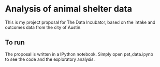 # Analysis of animal shelter data
This is my project proposal for The Data Incubator, based on the intake and outcomes data from the city of Austin.

## To run
The proposal is written in a IPython notebook. Simply open pet_data.ipynb to see the code and the exploratory analysis.


